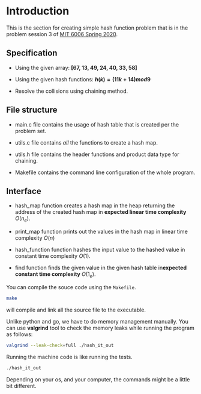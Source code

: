 # Introduction

This is the section for creating simple hash function problem that is in the problem session 3 of [MIT 6006 Spring 2020](https://ocw.mit.edu/courses/6-006-introduction-to-algorithms-spring-2020/resources/mit6_006s20_prob3/).

## Specification

- Using the given array:
    **[67, 13, 49, 24, 40, 33, 58]**

- Using the given hash functions:
    **$h(k) = (11k + 14) mod 9$**

- Resolve the collisions using chaining method.

## File structure

- main.c file contains the usage of hash table that is created per the problem set.

- utils.c file contains *all* the functions to create a hash map.

- utils.h file contains the header functions and product data type for chaining.

- Makefile contains the command line configuration of the whole program.


## Interface

- hash_map function creates a hash map in the heap returning the address of the created hash map in **expected linear time complexity** $O(n_e)$.

- print_map function prints out the values in the hash map in linear time complexity $O(n)$

- hash_function function hashes the input value to the hashed value in constant time complexity $O(1)$.

- find function finds the given value in the given hash table in**expected constant time complexity** $O(1_e)$.

You can compile the souce code using the `Makefile`.
```bash
make
```
will compile and link all the source file to the executable.

Unlike python and go, we have to do memory management manually. You can use **valgrind** tool to check the memory leaks while running the program as follows:
```bash
valgrind --leak-check=full ./hash_it_out
```
Running the machine code is like running the tests.
```bash
./hash_it_out
```
Depending on your os, and your computer, the commands might be a little bit different.
